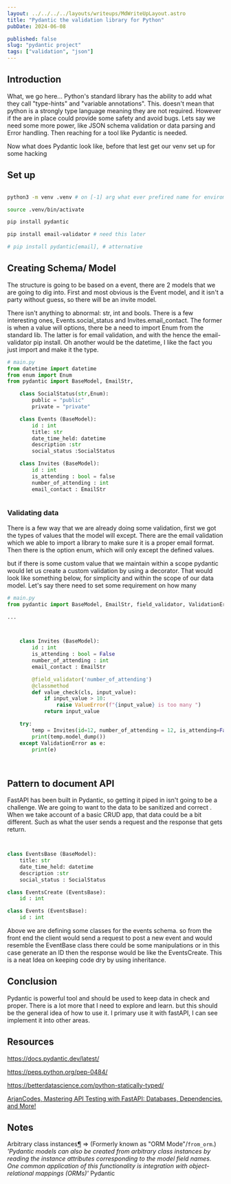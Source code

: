 ```yaml
---
layout: ../../../../layouts/writeups/MdWriteUpLayout.astro
title: "Pydantic the validation library for Python"
pubDate: 2024-06-08

published: false
slug: "pydantic project"
tags: ["validation", "json"]
---
```

## Introduction

What, we go here... Python's standard library has the ability to add what they call "type-hints" and "variable annotations".  This. doesn't mean that python is a strongly type language meaning they are not required. However if the are in place could provide some safety and avoid bugs. Lets say we need some more power, like JSON schema validation or  data parsing and Error handling. Then reaching for a tool like Pydantic is needed. 

Now what does Pydantic look like, before that lest get our venv set up for some hacking

## Set up
```bash

python3 -m venv .venv # on [-1] arg what ever prefired name for enviroment

source .venv/bin/activate

pip install pydantic

pip install email-validator # need this later

# pip install pydantic[email], # atternative

```
## Creating Schema/ Model

The structure is going to be based on a event, there are 2 models that we are going to dig into. First and most obvious is the Event model, and it isn't a party without guess, so there will be an invite model. 

There isn't anything to abnormal: str, int and bools. There is a few interesting ones,  Events.social_status and Invites.email_contact. The former is when a value will options, there be a need to import Enum from the standard lib. The latter is for email validation, and with the hence the email-validator pip install. Oh another would be the datetime, I like the fact you just import and make it the type. 

```python
# main.py
from datetime import datetime
from enum import Enum
from pydantic import BaseModel, EmailStr,

    class SocialStatus(str,Enum):
        public = "public"
        private = "private"

    class Events (BaseModel):
		id : int
        title: str
        date_time_held: datetime 
        description :str
        social_status :SocialStatus

	class Invites (BaseModel):
		id : int
		is_attending : bool = false
		number_of_attending : int
		email_contact : EmailStr



```

### Validating data

There is a few way that we are already doing some validation, first we got the types of values that the model will except. There are the email validation which we able to import a library to make sure it is a proper email format. Then there is the option enum, which will only except the defined values. 

but if there is some custom value that we maintain within a scope pydantic would let us create a custom validation by using a decorator. That would look like something below, for simplicity and within the scope of our data model. Let's say there need to set some requirement on how many 

```python
# main.py
from pydantic import BaseModel, EmailStr, field_validator, ValidationErrorq

...



    class Invites (BaseModel):
        id : int
        is_attending : bool = False
        number_of_attending : int
        email_contact : EmailStr

        @field_validator('number_of_attending')
        @classmethod
        def value_check(cls, input_value):
            if input_value > 10:
                raise ValueError(f"{input_value} is too many ")
            return input_value

    try:
        temp = Invites(id=12, number_of_attending = 12, is_attending=False, email_contact="123exampl.com")
        print(temp.model_dump())
    except ValidationError as e:
        print(e)

		

```

## Pattern to document API

FastAPI has been built in Pydantic, so getting it piped in isn't going to be a challenge. We are going to want to the data to be sanitized and correct . When we take account of a basic CRUD app, that data  could be a bit different. Such as what the user sends a request and the response that gets return. 

```python


class EventsBase (BaseModel):
	title: str
	date_time_held: datetime 
	description :str
	social_status : SocialStatus

class EventsCreate (EventsBase):
	id : int

class Events (EventsBase):
	id : int


```

Above we are defining some classes for the events schema. so from the front end the client would send a request to post a new event and would resemble the EventBase class there could be some manipulations or in this case generate an ID then the response would be like the EventsCreate. This is a neat Idea on keeping code dry by using inheritance. 


## Conclusion

Pydantic is powerful tool and should be used to keep data in check and proper. There is a lot more that I need to explore and learn. but this should be the general idea of how to use it. I primary use it with fastAPI,  I can see implement  it into other areas.



## Resources

https://docs.pydantic.dev/latest/

https://peps.python.org/pep-0484/

https://betterdatascience.com/python-statically-typed/

 [ArjanCodes, Mastering API Testing with FastAPI: Databases, Dependencies, and More!](https://www.youtube.com/watch?v=9gC3Ot0LoUQ)



## Notes

 Arbitrary class instances[¶](https://docs.pydantic.dev/latest/concepts/models/#arbitrary-class-instances "Permanent link")  => (Formerly known as "ORM Mode"/`from_orm`.)
	*'Pydantic models can also be created from arbitrary class instances by reading the instance attributes corresponding to the model field names. One common application of this functionality is integration with object-relational mappings (ORMs)'* Pydantic